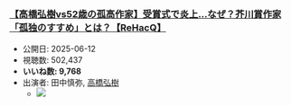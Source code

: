 ### [【高橋弘樹vs52歳の孤高作家】受賞式で炎上…なぜ？芥川賞作家「孤独のすすめ」とは？【ReHacQ】](https://www.youtube.com/watch?v=L6ZrNNfOnJA)
-   公開日: 2025-06-12
-   視聴数: 502,437
-   **いいね数: 9,768**
-   出演者: 田中慎弥, [高橋弘樹](/rehacq_fan/people/高橋弘樹 "wikilink")
    - [![](https://img.youtube.com/vi/L6ZrNNfOnJA/hqdefault.jpg)](https://www.youtube.com/watch?v=L6ZrNNfOnJA)
